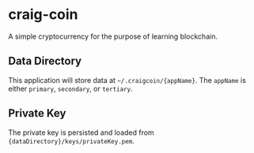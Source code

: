 # craig-coin

A simple cryptocurrency for the purpose of learning blockchain.

## Data Directory

This application will store data at `~/.craigcoin/{appName}`. The `appName` is either `primary`, `secondary`, or `tertiary`.

## Private Key

The private key is persisted and loaded from `{dataDirectory}/keys/privateKey.pem`.

